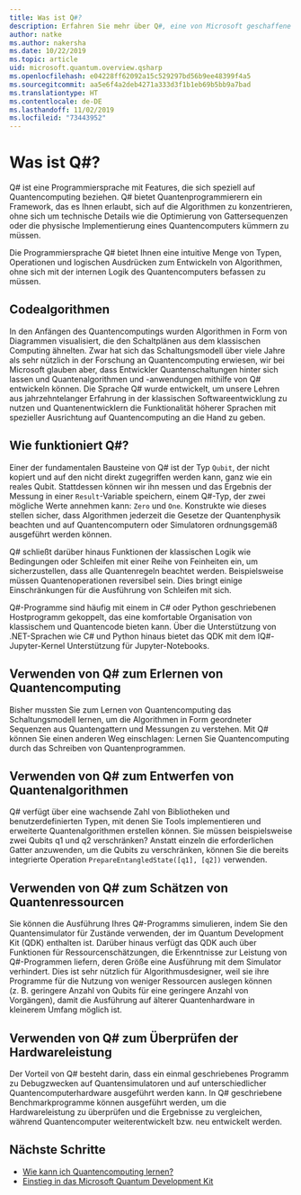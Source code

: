 ```yaml
---
title: Was ist Q#?
description: Erfahren Sie mehr über Q#, eine von Microsoft geschaffene Programmiersprache zum Entwickeln von Anwendungen für Quantencomputer
author: natke
ms.author: nakersha
ms.date: 10/22/2019
ms.topic: article
uid: microsoft.quantum.overview.qsharp
ms.openlocfilehash: e04228ff62092a15c529297bd56b9ee48399f4a5
ms.sourcegitcommit: aa5e6f4a2deb4271a333d3f1b1eb69b5bb9a7bad
ms.translationtype: HT
ms.contentlocale: de-DE
ms.lasthandoff: 11/02/2019
ms.locfileid: "73443952"
---
```

# <a name="what-is-q"></a>Was ist Q#?

Q# ist eine Programmiersprache mit Features, die sich speziell auf Quantencomputing beziehen. Q# bietet Quantenprogrammierern ein Framework, das es Ihnen erlaubt, sich auf die Algorithmen zu konzentrieren, ohne sich um technische Details wie die Optimierung von Gattersequenzen oder die physische Implementierung eines Quantencomputers kümmern zu müssen.

Die Programmiersprache Q# bietet Ihnen eine intuitive Menge von Typen, Operationen und logischen Ausdrücken zum Entwickeln von Algorithmen, ohne sich mit der internen Logik des Quantencomputers befassen zu müssen.

## <a name="code-algorithms"></a>Codealgorithmen

In den Anfängen des Quantencomputings wurden Algorithmen in Form von Diagrammen visualisiert, die den Schaltplänen aus dem klassischen Computing ähnelten.  Zwar hat sich das Schaltungsmodell über viele Jahre als sehr nützlich in der Forschung an Quantencomputing erwiesen, wir bei Microsoft glauben aber, dass Entwickler Quantenschaltungen hinter sich lassen und Quantenalgorithmen und -anwendungen mithilfe von Q# entwickeln können. Die Sprache Q# wurde entwickelt, um unsere Lehren aus jahrzehntelanger Erfahrung in der klassischen Softwareentwicklung zu nutzen und Quantenentwicklern die Funktionalität höherer Sprachen mit spezieller Ausrichtung auf Quantencomputing an die Hand zu geben.


## <a name="how-does-q-work"></a>Wie funktioniert Q#?

Einer der fundamentalen Bausteine von Q# ist der Typ `Qubit`, der nicht kopiert und auf den nicht direkt zugegriffen werden kann, ganz wie ein reales Qubit. Stattdessen können wir ihn messen und das Ergebnis der Messung in einer `Result`-Variable speichern, einem Q#-Typ, der zwei mögliche Werte annehmen kann: `Zero` und `One`. Konstrukte wie dieses stellen sicher, dass Algorithmen jederzeit die Gesetze der Quantenphysik beachten und auf Quantencomputern oder Simulatoren ordnungsgemäß ausgeführt werden können.

Q# schließt darüber hinaus Funktionen der klassischen Logik wie Bedingungen oder Schleifen mit einer Reihe von Feinheiten ein, um sicherzustellen, dass alle Quantenregeln beachtet werden. Beispielsweise müssen Quantenoperationen reversibel sein. Dies bringt einige Einschränkungen für die Ausführung von Schleifen mit sich.

Q#-Programme sind häufig mit einem in C# oder Python geschriebenen Hostprogramm gekoppelt, das eine komfortable Organisation von klassischem und Quantencode bieten kann. Über die Unterstützung von .NET-Sprachen wie C# und Python hinaus bietet das QDK mit dem IQ#-Jupyter-Kernel Unterstützung für Jupyter-Notebooks.

## <a name="use-q-to-learn-quantum-computing"></a>Verwenden von Q# zum Erlernen von Quantencomputing

Bisher mussten Sie zum Lernen von Quantencomputing das Schaltungsmodell lernen, um die Algorithmen in Form geordneter Sequenzen aus Quantengattern und Messungen zu verstehen. Mit Q# können Sie einen anderen Weg einschlagen: Lernen Sie Quantencomputing durch das Schreiben von Quantenprogrammen.

## <a name="use-q-to-design-quantum-algorithms"></a>Verwenden von Q# zum Entwerfen von Quantenalgorithmen

Q# verfügt über eine wachsende Zahl von Bibliotheken und benutzerdefinierten Typen, mit denen Sie Tools implementieren und erweiterte Quantenalgorithmen erstellen können. Sie müssen beispielsweise zwei Qubits q1 und q2 verschränken? Anstatt einzeln die erforderlichen Gatter anzuwenden, um die Qubits zu verschränken, können Sie die bereits integrierte Operation `PrepareEntangledState([q1], [q2])` verwenden.

## <a name="use-q-to-estimate-quantum-resources"></a>Verwenden von Q# zum Schätzen von Quantenressourcen

Sie können die Ausführung Ihres Q#-Programms simulieren, indem Sie den Quantensimulator für Zustände verwenden, der im Quantum Development Kit (QDK) enthalten ist.  Darüber hinaus verfügt das QDK auch über Funktionen für Ressourcenschätzungen, die Erkenntnisse zur Leistung von Q#-Programmen liefern, deren Größe eine Ausführung mit dem Simulator verhindert.  Dies ist sehr nützlich für Algorithmusdesigner, weil sie ihre Programme für die Nutzung von weniger Ressourcen auslegen können (z. B. geringere Anzahl von Qubits für eine geringere Anzahl von Vorgängen), damit die Ausführung auf älterer Quantenhardware in kleinerem Umfang möglich ist.   

## <a name="use-q-to-validate-hardware-performance"></a>Verwenden von Q# zum Überprüfen der Hardwareleistung

Der Vorteil von Q# besteht darin, dass ein einmal geschriebenes Programm zu Debugzwecken auf Quantensimulatoren und auf unterschiedlicher Quantencomputerhardware ausgeführt werden kann.  In Q# geschriebene Benchmarkprogramme können ausgeführt werden, um die Hardwareleistung zu überprüfen und die Ergebnisse zu vergleichen, während Quantencomputer weiterentwickelt bzw. neu entwickelt werden.  

## <a name="next-steps"></a>Nächste Schritte

* [Wie kann ich Quantencomputing lernen?](xref:microsoft.quantum.overview.learn)
* [Einstieg in das Microsoft Quantum Development Kit](xref:microsoft.quantum.welcome)
